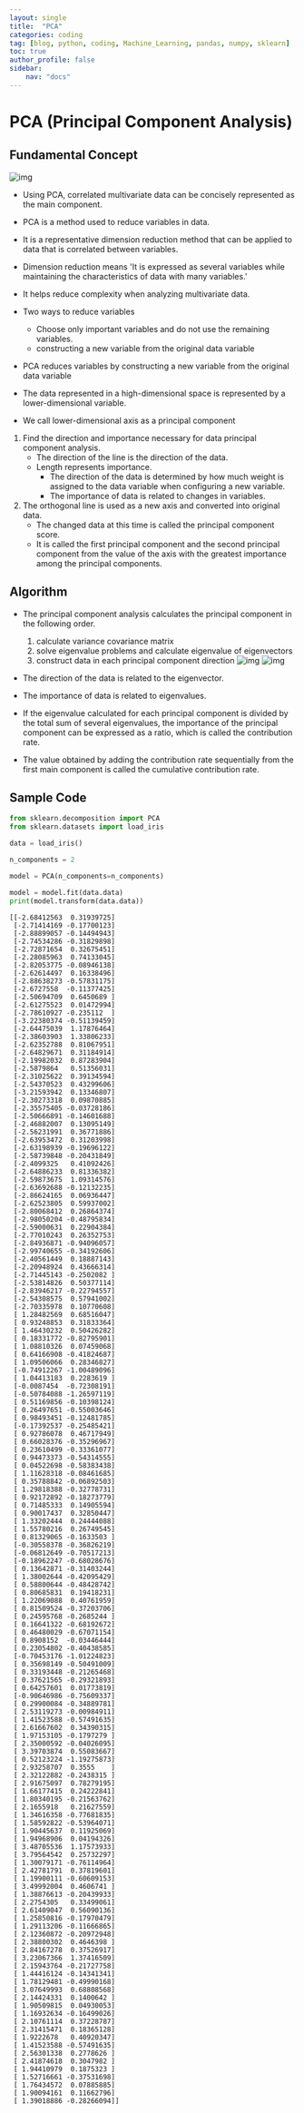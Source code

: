```yaml
---
layout: single
title:  "PCA"
categories: coding
tag: [blog, python, coding, Machine_Learning, pandas, numpy, sklearn]
toc: true
author_profile: false
sidebar:
    nav: "docs"
---
```


# PCA (Principal Component Analysis)

## Fundamental Concept

![img](/images/2022-04-06-PCA/PCA.png)

- Using PCA, correlated multivariate data can be concisely represented as the main component.
- PCA is a method used to reduce variables in data.
- It is a representative dimension reduction method that can be applied to data that is correlated between variables.
- Dimension reduction means 'It is expressed as several variables while maintaining the characteristics of data with many variables.'
- It helps reduce complexity when analyzing multivariate data.

- Two ways to reduce variables
    - Choose only important variables and do not use the remaining variables.
    - constructing a new variable from the original data variable

- PCA reduces variables by constructing a new variable from the original data variable
- The data represented in a high-dimensional space is represented by a lower-dimensional variable.
- We call lower-dimensional axis as a principal component

1. Find the direction and importance necessary for data principal component analysis.
    - The direction of the line is the direction of the data.
    - Length represents importance.
        - The direction of the data is determined by how much weight is assigned to the data variable when configuring a new variable.
        - The importance of data is related to changes in variables.
2. The orthogonal line is used as a new axis and converted into original data.
    - The changed data at this time is called the principal component score.
    - It is called the first principal component and the second principal component from the value of the axis with the greatest importance among the principal components.

## Algorithm

- The principal component analysis calculates the principal component in the following order.
    1. calculate variance covariance matrix
    2. solve eigenvalue problems and calculate eigenvalue of eigenvectors
    3. construct data in each principal component direction
![img](/images/2022-04-06-PCA/PCA_1.png)
![img](/images/2022-04-06-PCA/PCA_2.png)

- The direction of the data is related to the eigenvector.
- The importance of data is related to eigenvalues.
- If the eigenvalue calculated for each principal component is divided by the total sum of several eigenvalues, the importance of the principal component can be expressed as a ratio, which is called the contribution rate.
- The value obtained by adding the contribution rate sequentially from the first main component is called the cumulative contribution rate.

## Sample Code


```python
from sklearn.decomposition import PCA
from sklearn.datasets import load_iris

data = load_iris()

n_components = 2

model = PCA(n_components=n_components)

model = model.fit(data.data)
print(model.transform(data.data))
```

    [[-2.68412563  0.31939725]
     [-2.71414169 -0.17700123]
     [-2.88899057 -0.14494943]
     [-2.74534286 -0.31829898]
     [-2.72871654  0.32675451]
     [-2.28085963  0.74133045]
     [-2.82053775 -0.08946138]
     [-2.62614497  0.16338496]
     [-2.88638273 -0.57831175]
     [-2.6727558  -0.11377425]
     [-2.50694709  0.6450689 ]
     [-2.61275523  0.01472994]
     [-2.78610927 -0.235112  ]
     [-3.22380374 -0.51139459]
     [-2.64475039  1.17876464]
     [-2.38603903  1.33806233]
     [-2.62352788  0.81067951]
     [-2.64829671  0.31184914]
     [-2.19982032  0.87283904]
     [-2.5879864   0.51356031]
     [-2.31025622  0.39134594]
     [-2.54370523  0.43299606]
     [-3.21593942  0.13346807]
     [-2.30273318  0.09870885]
     [-2.35575405 -0.03728186]
     [-2.50666891 -0.14601688]
     [-2.46882007  0.13095149]
     [-2.56231991  0.36771886]
     [-2.63953472  0.31203998]
     [-2.63198939 -0.19696122]
     [-2.58739848 -0.20431849]
     [-2.4099325   0.41092426]
     [-2.64886233  0.81336382]
     [-2.59873675  1.09314576]
     [-2.63692688 -0.12132235]
     [-2.86624165  0.06936447]
     [-2.62523805  0.59937002]
     [-2.80068412  0.26864374]
     [-2.98050204 -0.48795834]
     [-2.59000631  0.22904384]
     [-2.77010243  0.26352753]
     [-2.84936871 -0.94096057]
     [-2.99740655 -0.34192606]
     [-2.40561449  0.18887143]
     [-2.20948924  0.43666314]
     [-2.71445143 -0.2502082 ]
     [-2.53814826  0.50377114]
     [-2.83946217 -0.22794557]
     [-2.54308575  0.57941002]
     [-2.70335978  0.10770608]
     [ 1.28482569  0.68516047]
     [ 0.93248853  0.31833364]
     [ 1.46430232  0.50426282]
     [ 0.18331772 -0.82795901]
     [ 1.08810326  0.07459068]
     [ 0.64166908 -0.41824687]
     [ 1.09506066  0.28346827]
     [-0.74912267 -1.00489096]
     [ 1.04413183  0.2283619 ]
     [-0.0087454  -0.72308191]
     [-0.50784088 -1.26597119]
     [ 0.51169856 -0.10398124]
     [ 0.26497651 -0.55003646]
     [ 0.98493451 -0.12481785]
     [-0.17392537 -0.25485421]
     [ 0.92786078  0.46717949]
     [ 0.66028376 -0.35296967]
     [ 0.23610499 -0.33361077]
     [ 0.94473373 -0.54314555]
     [ 0.04522698 -0.58383438]
     [ 1.11628318 -0.08461685]
     [ 0.35788842 -0.06892503]
     [ 1.29818388 -0.32778731]
     [ 0.92172892 -0.18273779]
     [ 0.71485333  0.14905594]
     [ 0.90017437  0.32850447]
     [ 1.33202444  0.24444088]
     [ 1.55780216  0.26749545]
     [ 0.81329065 -0.1633503 ]
     [-0.30558378 -0.36826219]
     [-0.06812649 -0.70517213]
     [-0.18962247 -0.68028676]
     [ 0.13642871 -0.31403244]
     [ 1.38002644 -0.42095429]
     [ 0.58800644 -0.48428742]
     [ 0.80685831  0.19418231]
     [ 1.22069088  0.40761959]
     [ 0.81509524 -0.37203706]
     [ 0.24595768 -0.2685244 ]
     [ 0.16641322 -0.68192672]
     [ 0.46480029 -0.67071154]
     [ 0.8908152  -0.03446444]
     [ 0.23054802 -0.40438585]
     [-0.70453176 -1.01224823]
     [ 0.35698149 -0.50491009]
     [ 0.33193448 -0.21265468]
     [ 0.37621565 -0.29321893]
     [ 0.64257601  0.01773819]
     [-0.90646986 -0.75609337]
     [ 0.29900084 -0.34889781]
     [ 2.53119273 -0.00984911]
     [ 1.41523588 -0.57491635]
     [ 2.61667602  0.34390315]
     [ 1.97153105 -0.1797279 ]
     [ 2.35000592 -0.04026095]
     [ 3.39703874  0.55083667]
     [ 0.52123224 -1.19275873]
     [ 2.93258707  0.3555    ]
     [ 2.32122882 -0.2438315 ]
     [ 2.91675097  0.78279195]
     [ 1.66177415  0.24222841]
     [ 1.80340195 -0.21563762]
     [ 2.1655918   0.21627559]
     [ 1.34616358 -0.77681835]
     [ 1.58592822 -0.53964071]
     [ 1.90445637  0.11925069]
     [ 1.94968906  0.04194326]
     [ 3.48705536  1.17573933]
     [ 3.79564542  0.25732297]
     [ 1.30079171 -0.76114964]
     [ 2.42781791  0.37819601]
     [ 1.19900111 -0.60609153]
     [ 3.49992004  0.4606741 ]
     [ 1.38876613 -0.20439933]
     [ 2.2754305   0.33499061]
     [ 2.61409047  0.56090136]
     [ 1.25850816 -0.17970479]
     [ 1.29113206 -0.11666865]
     [ 2.12360872 -0.20972948]
     [ 2.38800302  0.4646398 ]
     [ 2.84167278  0.37526917]
     [ 3.23067366  1.37416509]
     [ 2.15943764 -0.21727758]
     [ 1.44416124 -0.14341341]
     [ 1.78129481 -0.49990168]
     [ 3.07649993  0.68808568]
     [ 2.14424331  0.1400642 ]
     [ 1.90509815  0.04930053]
     [ 1.16932634 -0.16499026]
     [ 2.10761114  0.37228787]
     [ 2.31415471  0.18365128]
     [ 1.9222678   0.40920347]
     [ 1.41523588 -0.57491635]
     [ 2.56301338  0.2778626 ]
     [ 2.41874618  0.3047982 ]
     [ 1.94410979  0.1875323 ]
     [ 1.52716661 -0.37531698]
     [ 1.76434572  0.07885885]
     [ 1.90094161  0.11662796]
     [ 1.39018886 -0.28266094]]
    
